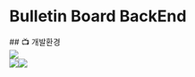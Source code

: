 <h1>Bulletin Board BackEnd</h1> 
## 📺 개발환경
<div>
  <img src="https://img.shields.io/badge/Framework-%23121011?style=for-the-badge">
  <div>
    <img src="https://img.shields.io/badge/springboot-6DB33F?style=for-the-badge&logo=springboot&logoColor=white"><img src="https://img.shields.io/badge/2.7.13-515151?style=for-the-badge">
  </div>
</div>
